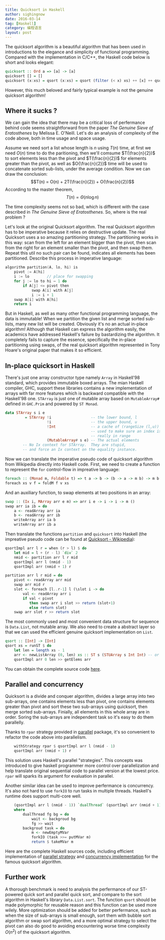 ```yaml
---
title: Quicksort in Haskell
author: sighingnow
date: 2016-03-14
tag: [Haskell]
category: 编程语言
layout: post
---
```


The quicksort algorithm is a beautiful algorithm that has been used in introductions to the elegance and simplicity of
functional programming. Compared with the implementation in C/C++, the Haskell code below is short and looks elegant:

<!--more-->

~~~haskell
quicksort :: Ord a => [a] -> [a]
quicksort [] = []
quicksort (x:xs) = qsort (x:xs) = qsort (filter (< x) xs) ++ [x] ++ qsort (filter (>= x) xs)
~~~

However, this much beloved and fairly typical example is not the genuine quicksort algorithm!

Where it sucks ?
-----------------

We can gain the idea that there may be a critical loss of perfermance behind code seems straightforward from the paper
_The Genuine Sieve of Eratosthenes_ by Melissa E. O'Neill. Let's do an analysis of complexity of the code above, both
in time usage and space usage.

Assume we need sort a list whose length is $n$ using $T(n)$ time, at first we need $O(n)$ time to do the paritioning,
then we'll comsume $T(\frac{n}{2})$ to sort elements less than the pivot and $T(\frac{n}{2})$ for elements
greater than the pivot, as well as $O{\frac{n}{2}}$ time will be used to concatenate sorted sub-lists, under the
average condition. Now we can draw the conclusion: $$T(n) = O(n) + 2T(\frac{n}{2}) + O(\frac{n}{2})$$
According to the master theorem, $$T(n)=\Theta(n\log{n})$$

The time complexity seems not so bad, which is different with the case described in _The Genuine Sieve of Eratosthenes_.
So, where is the real problem ?

Let's look at the original Quicksort algorithm. The real Quicksort algorithm has to be imperative because it relies on
destructive update. The real Quicksort uses a so amazing partitioning strategy. The partitioning works in this way: scan
from the left for an element bigger than the pivot, then scan from the right for an element smaller than the pivot, and
then swap them. Repeat this util no such pair can be found, indicates all elements has been partitioned. Describe this
process in imperative language:

~~~c
algorithm partition(A, lo, hi) is
    pivot := A[hi]
    i := lo        // place for swapping
    for j := lo to hi – 1 do
        if A[j] <= pivot then
            swap A[i] with A[j]
            i := i + 1
    swap A[i] with A[hi]
    return i
~~~

But in Haskell, as well as many other functional programming language, the data is immutable! When we partition the given list
and merge sorted sub-lists, many new list will be created. Obviously it's no an actual in-place algorithm! Although that Haskell
can express the algorithm easily, the academics have addressed Haskell's failure by bastardizing the algorithm. It completely
fails to capture the essence, specifically the in-place partitioning using swaps, of the real quicksort algorithm represented
in Tony Hoare's original paper that makes it so efficient.

In-place quicksort in Haskell
-----------------------------

There's just one array constructor type namely `Array` in Haskell'98 standard, which provides immutable boxed arrays. The mian
Haskell compiler, GHC, support these libraries contains a new implementation of arrays with far more features which is backward
compatible with the Haskell'98 one. `STArray` is just one of mutable array based on `MutableArray#` defined in `GHC.Prim` and
powered by `ST Monad`.

~~~haskell
data STArray s i e
         = STArray !i                  -- the lower bound, l
                   !i                  -- the upper bound, u
                   !Int                -- a cache of (rangeSize (l,u))
                                       -- used to make sure an index is
                                       -- really in range
                   (MutableArray# s e) -- The actual elements
        -- No Ix context for STArray.  They are stupid,
        -- and force an Ix context on the equality instance.
~~~

Now we can translate the imperative pseudo code of quicksort algorithm from Wikipedia directly into Haskell code. First, we need
to create a function to represent the `for` control-flow in impreative language:

~~~haskell
foreach :: (Monad m, Foldable t) => t a -> b -> (b -> a -> m b) -> m b
foreach xs v f = foldM f v xs
~~~

And an auxiliary function, to swap elements at two positions in an array:

~~~haskell
swap :: (Ix i, MArray arr e m) => arr i e -> i -> i -> m ()
swap arr ia ib = do
    a <- readArray arr ia
    b <- readArray arr ib
    writeArray arr ia b
    writeArray arr ib a
~~~

Then translate the functions `partition` and `quicksort` into Haskell (the impreative pseudo code can be found at
[Quicksort - Wikipedia](https://en.wikipedia.org/wiki/Quicksort)):

~~~haskell
qsortImpl arr l r = when (r > l) $ do
    let mid = l + (r - l) `div` 2
    nmid <- partition arr l r mid
    qsortImpl arr l (nmid - 1)
    qsortImpl arr (nmid + 1) r

partition arr l r mid = do
    pivot <- readArray arr mid
    swap arr mid r
    slot <- foreach [l..r-1] l (\slot i -> do
        val <- readArray arr i
        if val < pivot
           then swap arr i slot >> return (slot+1)
           else return slot)
    swap arr slot r >> return slot
~~~

The most commonly used and most convenient data structure for sequence is `Data.List`, not mutable array. We also need to create
a abstract layer so that we can used the efficient genuine quicksort implementation on `List`.

~~~haskell
qsort :: [Int] -> [Int]
qsort xs = runST $ do
    let len = length xs - 1
    arr <- newListArray (0, len) xs :: ST s (STUArray s Int Int) -- or `ST s (STArray s Int Int)
    qsortImpl arr 0 len >> getElems arr
~~~

You can obtain the complete source code [here]({{site.url}}/resource/quicksort_in_haskell/st-sort.hs).

Parallel and concurrency
------------------------

Quicksort is a divide and conquer algorithm, divides a large array into two sub-arrays, one contains elements less than pivot,
one contains elements greater than pivot and sort these two sub-arrays using quicksort, then merge sorted sub-arrays. Finially,
all elements in this whole array are in order. Soring the sub-arrays are independent task so it's easy to do them parallelly.

Thanks to `rpar` strategy provided in [parallel](https://hackage.haskell.org/package/parallel) package, it's so convenient to
refactor the code above into parallelism.

~~~haskell
    withStrategy rpar $ qsortImpl arr l (nmid - 1)
    qsortImpl arr (nmid + 1) r
~~~

This solution uses Haskell's parallel "strategies". This concepts was introduced to give haskell programmer more control over
parallelization and help translate original sequential code to parallel version at the lowest price. `rpar` will sparks its
argument for evaluation in parallel.

Another similar idea can be used to improve perfermance is concurrency. It's also not hard to use `forkIO` to run tasks in
multiple threads. Haskell's runtime does support multi-core well.

~~~haskell
    (qsortImpl arr l (nmid - 1)) `dualThread` (qsortImpl arr (nmid + 1) r)
    where
        dualThread fg bg = do
            wait <- backgroud bg
            fg >> wait
        backgroud task = do
            m <- newEmptyMVar
            forkIO (task >>= putMVar m)
            return $ takeMVar m
~~~

Here are the complete Haskell sources code, including efficient
implementation of [parallel strategy]({{site.url}}/resource/quicksort_in_haskell/par-sort.hs)
and [concurrency implementation]({{site.url}}/resource/quicksort_in_haskell/concurrent-sort.hs)
for the famous quicksort algorithm.

Further work
------------

A thorough benchmark is need to analysis the perfermance of our ST-powered quick sort and parallel quick sort, and compare
to the sort algorithm in Haskell's library `Data.List.sort`. The function `qsort` should be made polymorphic for reusable
reason and this function can be used more wilely. More optimization should be added for better perfermance, such as when
the size of sub-arrays is small enough, sort them with bubble sort algorithm or swap sort algorithm, and a more optimal
strategy to select the pivot can also do good to avoiding encountering worse time complexity $O(n^2)$ of the quicksort algorithm.

